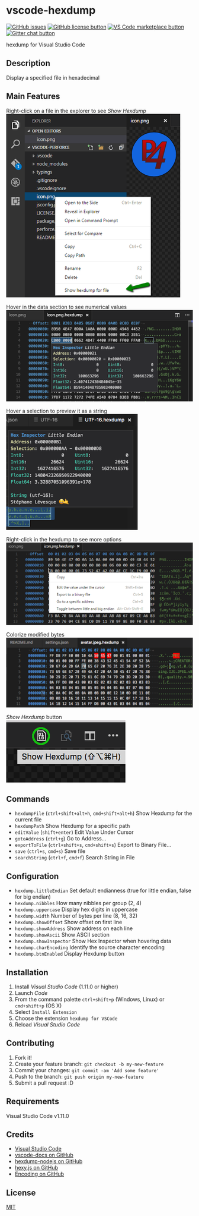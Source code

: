 # vscode-hexdump

[![GitHub issues](https://img.shields.io/github/issues/stef-levesque/vscode-hexdump.svg)](https://github.com/stef-levesque/vscode-hexdump/issues)
[![GitHub license button](https://img.shields.io/github/license/stef-levesque/vscode-hexdump.svg)](https://github.com/stef-levesque/vscode-hexdump/blob/master/LICENSE.md)
[![VS Code marketplace button](http://vsmarketplacebadge.apphb.com/installs/slevesque.vscode-hexdump.svg)](https://marketplace.visualstudio.com/items?itemName=slevesque.vscode-hexdump)
[![Gitter chat button](https://img.shields.io/gitter/room/stef-levesque/vscode-hexdump.svg)](https://gitter.im/stef-levesque/vscode-hexdump)

hexdump for Visual Studio Code

## Description

Display a specified file in hexadecimal

## Main Features

Right-click on a file in the explorer to see *Show Hexdump*  
![Show hexdump](images/show-hexdump.png)

Hover in the data section to see numerical values  
![Hover DataView](images/hover-dataview.png)

Hover a selection to preview it as a string  
![Hover String](images/hover-string.png)

Right-click in the hexdump to see more options  
![Context Menu](images/context-menu.png)

Colorize modified bytes  
![Modified Bytes](images/modified-bytes.png)

*Show Hexdump* button  
![Title Icon](images/title-icon.png)

## Commands

* `hexdumpFile` (`ctrl+shift+alt+h`, `cmd+shift+alt+h`) Show Hexdump for the current file
* `hexdumpPath` Show Hexdump for a specific path
* `editValue` (`shift+enter`) Edit Value Under Cursor
* `gotoAddress` (`ctrl+g`) Go to Address...
* `exportToFile` (`ctrl+shift+s`, `cmd+shift+s`) Export to Binary File...
* `save` (`ctrl+s`, `cmd+s`) Save file
* `searchString` (`ctrl+f`, `cmd+f`) Search String in File

## Configuration

* `hexdump.littleEndian` Set default endianness (true for little endian, false for big endian)
* `hexdump.nibbles` How many nibbles per group (2, 4)
* `hexdump.uppercase` Display hex digits in uppercase
* `hexdump.width` Number of bytes per line (8, 16, 32)
* `hexdump.showOffset` Show offset on first line
* `hexdump.showAddress` Show address on each line
* `hexdump.showAscii` Show ASCII section
* `hexdump.showInspector` Show Hex Inspector when hovering data
* `hexdump.charEncoding` Identify the source character encoding
* `hexdump.btnEnabled` Display Hexdump button

## Installation

1. Install *Visual Studio Code* (1.11.0 or higher)
2. Launch *Code*
3. From the command palette `ctrl+shift+p` (Windows, Linux) or `cmd+shift+p` (OS X)
4. Select `Install Extension`
5. Choose the extension `hexdump for VSCode`
6. Reload *Visual Studio Code*

## Contributing

1. Fork it!
2. Create your feature branch: `git checkout -b my-new-feature`
3. Commit your changes: `git commit -am 'Add some feature'`
4. Push to the branch: `git push origin my-new-feature`
5. Submit a pull request :D

## Requirements

Visual Studio Code v1.11.0

## Credits

* [Visual Studio Code](https://code.visualstudio.com/)
* [vscode-docs on GitHub](https://github.com/Microsoft/vscode-docs)
* [hexdump-nodejs on GitHub](https://github.com/bma73/hexdump-nodejs)
* [hexy.js on GitHub](https://github.com/a2800276/hexy.js)
* [Encoding on GitHub](https://github.com/andris9/encoding)

## License

[MIT](LICENSE.md)
